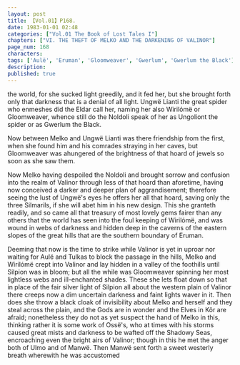 ```yaml
---
layout: post
title: 【Vol.01】P168.
date: 1983-01-01 02:48
categories: ["Vol.01 The Book of Lost Tales I"]
chapters: ["VI. THE THEFT OF MELKO AND THE DARKENING OF VALINOR"]
page_num: 168
characters: 
tags: ['Aulë', 'Eruman', 'Gloomweaver', 'Gwerlum', 'Gwerlum the Black']
description: 
published: true
---
```


<p style="text-indent: 0;">
the world, for she sucked light greedily, and it fed her, but she brought forth only that darkness that is a denial of all light. Ungwë Lianti the great spider who enmeshes did the Eldar call her, naming her also Wirilómë or Gloomweaver, whence still do the Noldoli speak of her as Ungoliont the spider or as Gwerlum the Black.
</p>

Now between Melko and Ungwë Lianti was there friendship from the first, when she found him and his comrades straying in her caves, but Gloomweaver was ahungered of the brightness of that hoard of jewels so soon as she saw them.

Now Melko having despoiled the Noldoli and brought sorrow and confusion into the realm of Valinor through less of that hoard than aforetime, having now conceived a darker and deeper plan of aggrandisement; therefore seeing the lust of Ungwë's eyes he offers her all that hoard, saving only the three Silmarils, if she will abet him in his new design. This she granteth readily, and so came all that treasury of most lovely gems fairer than any others that the world has seen into the foul keeping of Wirilómë, and was wound in webs of darkness and hidden deep in the caverns of the eastern slopes of the great hills that are the southern boundary of Eruman.

Deeming that now is the time to strike while Valinor is yet in uproar nor waiting for Aulë and Tulkas to block the passage in the hills, Melko and Wirilómë crept into Valinor and lay hidden in a valley of the foothills until Silpion was in bloom; but all the while was Gloomweaver spinning her most lightless webs and ill-enchanted shades. These she lets float down so that in place of the fair silver light of Silpion all about the western plain of Valinor there creeps now a dim uncertain darkness and faint lights waver in it. Then does she throw a black cloak of invisibility about Melko and herself and they steal across the plain, and the Gods are in wonder and the Elves in Kôr are afraid; nonetheless they do not as yet suspect the hand of Melko in this, thinking rather it is some work of Ossë's, who at times with his storms caused great mists and darkness to be wafted off the Shadowy Seas, encroaching even the bright airs of Valinor; though in this he met the anger both of Ulmo and of Manwë. Then Manwë sent forth a sweet westerly breath wherewith he was accustomed

